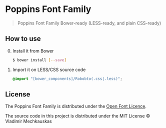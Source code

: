 # Poppins Font Family

> Poppins Font Family Bower-ready (LESS-ready, and plain CSS-ready)

## How to use

0. Install it from Bower

   ```sh
   $ bower install [--save] 
   ```

1. Import it on LESS/CSS source code

    ```css
    @import "[bower_components]/Robobto(.css|.less)";
    ```

## License

The Poppins Font Family is distributed under the [Open Font Licence](http://scripts.sil.org/cms/scripts/page.php?item_id=OFL_web).

The source code in this project is distributed under the MIT License &copy; Vladimir Mechkauskas
